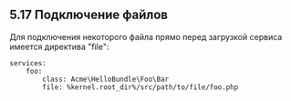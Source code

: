 ## 5.17 Подключение файлов

Для подключения некоторого файла прямо перед загрузкой сервиса имеется директива "file":
```
services:
    foo:
        class: Acme\HelloBundle\Foo\Bar
        file: %kernel.root_dir%/src/path/to/file/foo.php
```